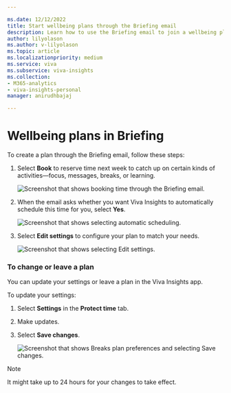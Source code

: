 ```yaml
---

ms.date: 12/12/2022
title: Start wellbeing plans through the Briefing email
description: Learn how to use the Briefing email to join a wellbeing plan
author: lilyolason
ms.author: v-lilyolason
ms.topic: article
ms.localizationpriority: medium 
ms.service: viva 
ms.subservice: viva-insights 
ms.collection: 
- M365-analytics
- viva-insights-personal
manager: anirudhbajaj

---
```


# Wellbeing plans in Briefing

To create a plan through the Briefing email, follow these steps:

1. Select **Book** to reserve time next week to catch up on certain kinds of activities—focus, messages, breaks, or learning.

    ![Screenshot that shows booking time through the Briefing email.](../teams/Images/briefing-email-book.png)

2. When the email asks whether you want Viva Insights to automatically schedule this time for you, select **Yes**.

    ![Screenshot that shows selecting automatic scheduling.](../teams/Images/briefing-email-schedule.png)

3. Select **Edit settings** to configure your plan to match your needs.

    ![Screenshot that shows selecting Edit settings.](../teams/Images/briefing-email-edit-settings.png)

### To change or leave a plan

You can update your settings or leave a plan in the Viva Insights app.

To update your settings:

1. Select **Settings** in the **Protect time** tab.
2. Make updates.
3. Select **Save changes**.

    ![Screenshot that shows Breaks plan preferences and selecting Save changes.](../teams/Images/breaks-plan-preferences.png)

>[!Note]
> It might take up to 24 hours for your changes to take effect.
